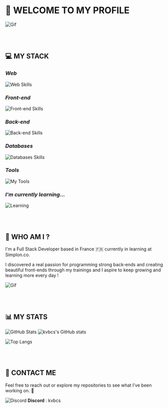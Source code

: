 # **👋 WELCOME TO MY PROFILE**

![Gif](https://media1.giphy.com/media/v1.Y2lkPTc5MGI3NjExc2hhYXUyOGI5eXJpOXMycGtoZnk3N2JtZ2xuZjJxNHh6enMyOG41YyZlcD12MV9pbnRlcm5hbF9naWZfYnlfaWQmY3Q9Zw/NKEt9elQ5cR68/giphy.gif)

<br>
<br>

## **💻 MY STACK**

### *Web*  

![Web Skills](https://skillicons.dev/icons?i=html,css,js,ts)
 
### *Front-end*

![Front-end Skills](https://skillicons.dev/icons?i=next,react,tailwind,bootstrap)

### *Back-end*

![Back-end Skills](https://skillicons.dev/icons?i=nodejs,express,nest,prisma)
 
### *Databases*

![Databases Skills](https://skillicons.dev/icons?i=mysql,mongodb)

### *Tools*

![My Tools](https://skillicons.dev/icons?i=vscode,postman,git,github,vercel,heroku,figma,wordpress)
 
### *I'm currently learning...*

![Learning](https://skillicons.dev/icons?i=java,spring,postgresql,docker,react,angular,jest)

<br>
<br>

## **👀 WHO AM I ?**

I'm a Full Stack Developer based in France 🇫🇷 currently in learning at Simplon.co.

I discovered a real passion for programming strong back-ends and creating beautiful front-ends through my trainings and I aspire to keep growing and learning more every day !

![Gif](https://media4.giphy.com/media/v1.Y2lkPTc5MGI3NjExd292ZGtvYnI3bmhrZXJuN3Q3a2VnMmppOXd4a2I2NWtsNW4yMWcyMSZlcD12MV9pbnRlcm5hbF9naWZfYnlfaWQmY3Q9Zw/26tn33aiTi1jkl6H6/giphy.gif)

<br>
<br>

## **📊 MY STATS**

![GitHub Stats](https://github-readme-streak-stats.herokuapp.com/?user=kvbcs&theme=algolia&hide_border=true) ![kvbcs's GitHub stats](https://github-readme-stats.vercel.app/api?username=kvbcs&show_icons=true&theme=synthwave)

![Top Langs](https://github-readme-stats.vercel.app/api/top-langs/?username=kvbcs&theme=synthwave)

<br>
<br>

## **🔗 CONTACT ME**

Feel free to reach out or explore my repositories to see what I’ve been working on. 🚀

![Discord](https://skillicons.dev/icons?i=discord)
**Discord** : kvbcs


